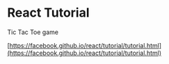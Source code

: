 # React Tutorial

Tic Tac Toe game

[https://facebook.github.io/react/tutorial/tutorial.html](https://facebook.github.io/react/tutorial/tutorial.html)
